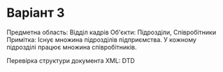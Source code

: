 # Варіант 3
Предметна область: Відділ кадрів
Об'єкти: Підрозділи, Співробітники
Примітка: Існує множина підрозділів підприємства. У кожному підрозділі працює множина співробітників.

Перевірка структури документа XML: DTD